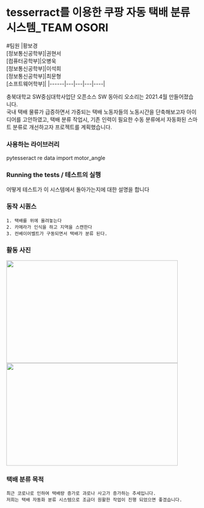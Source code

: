 # tesserract를 이용한 쿠팡 자동 택배 분류 시스템_TEAM OSORI
#팀원
|황보경<br>[정보통신공학부]|권현서<br>[컴퓨터공학부]|오병욱<br>[정보통신공학부]|이석희<br>[정보통신공학부]|최문형<br>[소프트웨어학부]|
|------|---|---|---|----|

충북대학교 SW중심대학사업단 오픈소스 SW 동아리 오소리는 2021.4월 만들어졌습니다.  
국내 택배 물류가 급증하면서 가중되는 택배 노동자들의 노동시간을 단축해보고자 아이디어를 고안하였고, 택배 분류 작업시, 기존 인력이 필요한 수동 분류에서 자동화된 스마트 분류로 개선하고자 프로젝트를 계획했습니다.

### 사용하는 라이브러리

pytesseract
re
data import
motor_angle

### Running the tests / 테스트의 실행

어떻게 테스트가 이 시스템에서 돌아가는지에 대한 설명을 합니다

### 동작 시퀀스
```
1. 택배를 위에 올려놓는다
2. 카메라가 인식을 하고 지역을 스캔한다
3. 컨베이어벨트가 구동되면서 택배가 분류 된다.
```
### 활동 사진
<img src="https://user-images.githubusercontent.com/62468086/143457188-06e7c976-b8fd-4560-81f4-da2f36fca7cd.png"  width="450" height="270"/> 

<img src="https://user-images.githubusercontent.com/62468086/143458158-f9b40d9b-cd74-494a-86ae-ffff14139ba1.png"  width="450" height="270"/>

### 택배 분류 목적

```
최근 코로나로 인하여 택배량 증가로 과로나 사고가 증가하는 추세입니다.
저희는 택배 자동화 분류 시스템으로 조금더 원활한 작업이 진행 되었으면 좋겠습니다.
```




